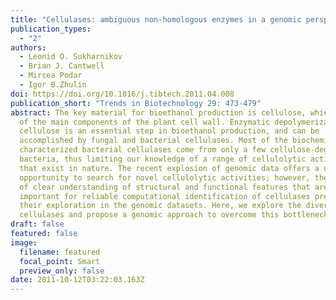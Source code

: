 ```yaml
---
title: "Cellulases: ambiguous non-homologous enzymes in a genomic perspective"
publication_types:
  - "2"
authors:
  - Leonid O. Sukharnikov
  - Brian J. Cantwell
  - Mircea Podar
  - Igor B.Zhulin
doi: https://doi.org/10.1016/j.tibtech.2011.04.008
publication_short: "Trends in Biotechnology 29: 473-479"
abstract: The key material for bioethanol production is cellulose, which is one
  of the main components of the plant cell wall. Enzymatic depolymerization of
  cellulose is an essential step in bioethanol production, and can be
  accomplished by fungal and bacterial cellulases. Most of the biochemically
  characterized bacterial cellulases come from only a few cellulose-degrading
  bacteria, thus limiting our knowledge of a range of cellulolytic activities
  that exist in nature. The recent explosion of genomic data offers a unique
  opportunity to search for novel cellulolytic activities; however, the absence
  of clear understanding of structural and functional features that are
  important for reliable computational identification of cellulases precludes
  their exploration in the genomic datasets. Here, we explore the diversity of
  cellulases and propose a genomic approach to overcome this bottleneck.
draft: false
featured: false
image:
  filename: featured
  focal_point: Smart
  preview_only: false
date: 2011-10-12T03:22:03.163Z
---
```

